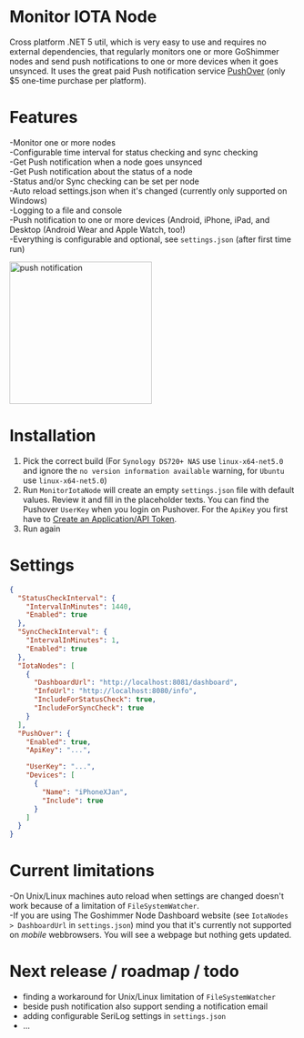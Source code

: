 # Monitor IOTA Node
Cross platform .NET 5 util, which is very easy to use and requires no external dependencies, that regularly monitors one or more GoShimmer nodes and send push notifications to one or more devices when it goes unsynced. It uses the great paid Push notification service [PushOver](https://pushover.net/) (only $5 one-time purchase per platform).

# Features
-Monitor one or more nodes  
-Configurable time interval for status checking and sync checking  
-Get Push notification when a node goes unsynced  
-Get Push notification about the status of a node  
-Status and/or Sync checking can be set per node  
-Auto reload settings.json when it's changed (currently only supported on Windows)  
-Logging to a file and console  
-Push notification to one or more devices (Android, iPhone, iPad, and Desktop (Android Wear and Apple Watch, too!)  
-Everything is configurable and optional, see `settings.json` (after first time run)  

<img src="https://user-images.githubusercontent.com/13236774/139660066-e8650529-42a3-442e-9dc6-79de4ddda25c.PNG" alt="push notification" width="250"/>

# Installation
1. Pick the correct build (For `Synology DS720+ NAS` use `linux-x64-net5.0` and ignore the `no version information available` warning, for `Ubuntu` use `linux-x64-net5.0`)
2. Run `MonitorIotaNode` will create an empty `settings.json` file with default values. Review it and fill in the placeholder texts. You can find the Pushover `UserKey` when you login on Pushover. For the `ApiKey` you first have to [Create an Application/API Token](https://pushover.net/apps/build).
3. Run again

# Settings

```json
{
  "StatusCheckInterval": {
    "IntervalInMinutes": 1440,
    "Enabled": true
  },
  "SyncCheckInterval": {
    "IntervalInMinutes": 1,
    "Enabled": true
  },
  "IotaNodes": [
    {
      "DashboardUrl": "http://localhost:8081/dashboard",
      "InfoUrl": "http://localhost:8080/info",
      "IncludeForStatusCheck": true,
      "IncludeForSyncCheck": true
    }
  ],
  "PushOver": {
    "Enabled": true,
    "ApiKey": "...",

    "UserKey": "...",
    "Devices": [
      {
        "Name": "iPhoneXJan",
        "Include": true
      }
    ]
  }
}

```
# Current limitations
-On Unix/Linux machines auto reload when settings are changed doesn't work because of a limitation of `FileSystemWatcher`.  
-If you are using The Goshimmer Node Dashboard website (see `IotaNodes > DashboardUrl` in `settings.json`) mind you that it's currently not supported on _mobile_ webbrowsers. You will see a webpage but nothing gets updated.

# Next release / roadmap / todo
- finding a workaround for Unix/Linux limitation of `FileSystemWatcher`  
- beside push notification also support sending a notification email  
- adding configurable SeriLog settings in `settings.json`
- ...
